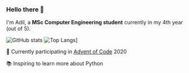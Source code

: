 ### Hello there 👋

I'm Adil, a **MSc Computer Engineering student** currently in my 4th year (out of 5).

![GitHub stats](https://github-readme-stats.vercel.app/api?username=adilius&count_private=true&show_icons=true)
![Top Langs](https://github-readme-stats.vercel.app/api/top-langs/?username=adilius&layout=compact)]

🔭 Currently participating in [Advent of Code](https://adventofcode.com/) 2020

📚 Inspiring to learn more about Python
